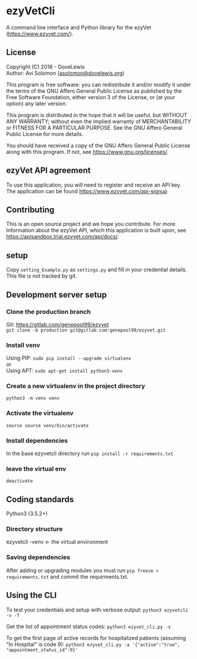 # ezyVetCli

A command line interface and Python library for the ezyVet
(https://www.ezyvet.com/).

## License
Copyright (C) 2018 - DoveLewis  
Author: Avi Solomon (asolomon@dovelewis.org)

This program is free software: you can redistribute it and/or modify
it under the terms of the GNU Affero General Public License as published
by the Free Software Foundation, either version 3 of the License, or
(at your option) any later version.

This program is distributed in the hope that it will be useful,
but WITHOUT ANY WARRANTY; without even the implied warranty of
MERCHANTABILITY or FITNESS FOR A PARTICULAR PURPOSE.  See the
GNU Affero General Public License for more details.

You should have received a copy of the GNU Affero General Public License
along with this program.  If not, see <https://www.gnu.org/licenses/>.

## ezyVet API agreement
To use this application, you will need to register and receive an API key.  
The application can be found https://www.ezyvet.com/api-signup

## Contributing
This is an open source project and we hope you contribute. For more Information
about the ezyVet API, which this application is built upon, see
https://apisandbox.trial.ezyvet.com/api/docs/.

## setup
Copy `setting_Example.py` as `settings.py` and fill in your credential details.
This file is not tracked by git.

## Development server setup
### Clone the production branch
Git: https://gitlab.com/genepool99/ezyvet  
`git clone -b production git@gitlab.com:genepool99/ezyvet.git`  

### Install venv
Using PIP:
`sudo pip install --upgrade virtualenv`  
or  
Using APT:
`sudo apt-get install python3-venv`  

### Create a new virtualenv in the project directory
`python3 -m venv venv`

### Activate the virtualenv
`source source venv/bin/activate`

### Install dependencies
In the base ezyvetcli directory run
`pip install -r requirements.txt`  

### leave the virtual env
`deactivate`  

## Coding standards
Python3 (3.5.2+)  

### Directory structure
ezyvetcli
  -venv       <- the virtual environment

### Saving dependencies
After adding or upgrading modules you must run `pip freeze > requirements.txt` and commit the requirments.txt.

## Using the CLI
To test your credentials and setup with verbose output:
`python3 ezyvetcli -v -T`

Get the list of appointment status codes:
`python3 ezyvet_cli.py -s`

To get the first page of active records for hospitalized patients (assuming "In Hospital" is code 9):
`python3 ezyvet_cli.py -a '{"active":"true", "appointment_status_id":9}'`
